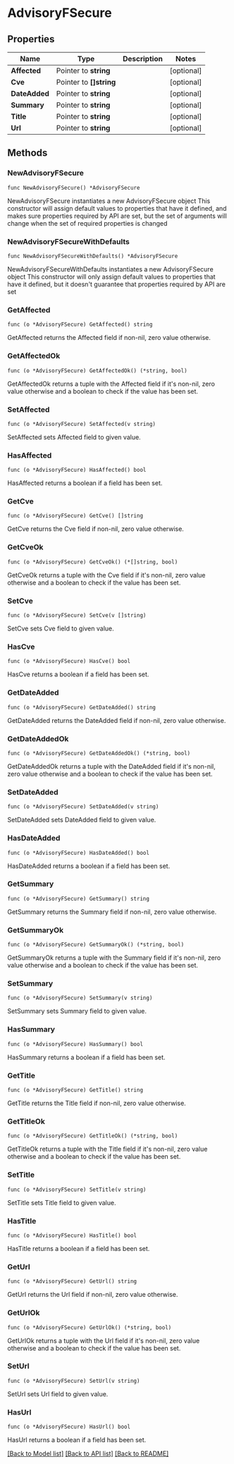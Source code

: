 # AdvisoryFSecure

## Properties

Name | Type | Description | Notes
------------ | ------------- | ------------- | -------------
**Affected** | Pointer to **string** |  | [optional] 
**Cve** | Pointer to **[]string** |  | [optional] 
**DateAdded** | Pointer to **string** |  | [optional] 
**Summary** | Pointer to **string** |  | [optional] 
**Title** | Pointer to **string** |  | [optional] 
**Url** | Pointer to **string** |  | [optional] 

## Methods

### NewAdvisoryFSecure

`func NewAdvisoryFSecure() *AdvisoryFSecure`

NewAdvisoryFSecure instantiates a new AdvisoryFSecure object
This constructor will assign default values to properties that have it defined,
and makes sure properties required by API are set, but the set of arguments
will change when the set of required properties is changed

### NewAdvisoryFSecureWithDefaults

`func NewAdvisoryFSecureWithDefaults() *AdvisoryFSecure`

NewAdvisoryFSecureWithDefaults instantiates a new AdvisoryFSecure object
This constructor will only assign default values to properties that have it defined,
but it doesn't guarantee that properties required by API are set

### GetAffected

`func (o *AdvisoryFSecure) GetAffected() string`

GetAffected returns the Affected field if non-nil, zero value otherwise.

### GetAffectedOk

`func (o *AdvisoryFSecure) GetAffectedOk() (*string, bool)`

GetAffectedOk returns a tuple with the Affected field if it's non-nil, zero value otherwise
and a boolean to check if the value has been set.

### SetAffected

`func (o *AdvisoryFSecure) SetAffected(v string)`

SetAffected sets Affected field to given value.

### HasAffected

`func (o *AdvisoryFSecure) HasAffected() bool`

HasAffected returns a boolean if a field has been set.

### GetCve

`func (o *AdvisoryFSecure) GetCve() []string`

GetCve returns the Cve field if non-nil, zero value otherwise.

### GetCveOk

`func (o *AdvisoryFSecure) GetCveOk() (*[]string, bool)`

GetCveOk returns a tuple with the Cve field if it's non-nil, zero value otherwise
and a boolean to check if the value has been set.

### SetCve

`func (o *AdvisoryFSecure) SetCve(v []string)`

SetCve sets Cve field to given value.

### HasCve

`func (o *AdvisoryFSecure) HasCve() bool`

HasCve returns a boolean if a field has been set.

### GetDateAdded

`func (o *AdvisoryFSecure) GetDateAdded() string`

GetDateAdded returns the DateAdded field if non-nil, zero value otherwise.

### GetDateAddedOk

`func (o *AdvisoryFSecure) GetDateAddedOk() (*string, bool)`

GetDateAddedOk returns a tuple with the DateAdded field if it's non-nil, zero value otherwise
and a boolean to check if the value has been set.

### SetDateAdded

`func (o *AdvisoryFSecure) SetDateAdded(v string)`

SetDateAdded sets DateAdded field to given value.

### HasDateAdded

`func (o *AdvisoryFSecure) HasDateAdded() bool`

HasDateAdded returns a boolean if a field has been set.

### GetSummary

`func (o *AdvisoryFSecure) GetSummary() string`

GetSummary returns the Summary field if non-nil, zero value otherwise.

### GetSummaryOk

`func (o *AdvisoryFSecure) GetSummaryOk() (*string, bool)`

GetSummaryOk returns a tuple with the Summary field if it's non-nil, zero value otherwise
and a boolean to check if the value has been set.

### SetSummary

`func (o *AdvisoryFSecure) SetSummary(v string)`

SetSummary sets Summary field to given value.

### HasSummary

`func (o *AdvisoryFSecure) HasSummary() bool`

HasSummary returns a boolean if a field has been set.

### GetTitle

`func (o *AdvisoryFSecure) GetTitle() string`

GetTitle returns the Title field if non-nil, zero value otherwise.

### GetTitleOk

`func (o *AdvisoryFSecure) GetTitleOk() (*string, bool)`

GetTitleOk returns a tuple with the Title field if it's non-nil, zero value otherwise
and a boolean to check if the value has been set.

### SetTitle

`func (o *AdvisoryFSecure) SetTitle(v string)`

SetTitle sets Title field to given value.

### HasTitle

`func (o *AdvisoryFSecure) HasTitle() bool`

HasTitle returns a boolean if a field has been set.

### GetUrl

`func (o *AdvisoryFSecure) GetUrl() string`

GetUrl returns the Url field if non-nil, zero value otherwise.

### GetUrlOk

`func (o *AdvisoryFSecure) GetUrlOk() (*string, bool)`

GetUrlOk returns a tuple with the Url field if it's non-nil, zero value otherwise
and a boolean to check if the value has been set.

### SetUrl

`func (o *AdvisoryFSecure) SetUrl(v string)`

SetUrl sets Url field to given value.

### HasUrl

`func (o *AdvisoryFSecure) HasUrl() bool`

HasUrl returns a boolean if a field has been set.


[[Back to Model list]](../README.md#documentation-for-models) [[Back to API list]](../README.md#documentation-for-api-endpoints) [[Back to README]](../README.md)


